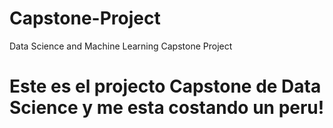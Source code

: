 # Capstone-Project
Data Science and Machine Learning Capstone Project

# Este es el projecto Capstone de Data Science y me esta costando un peru!
